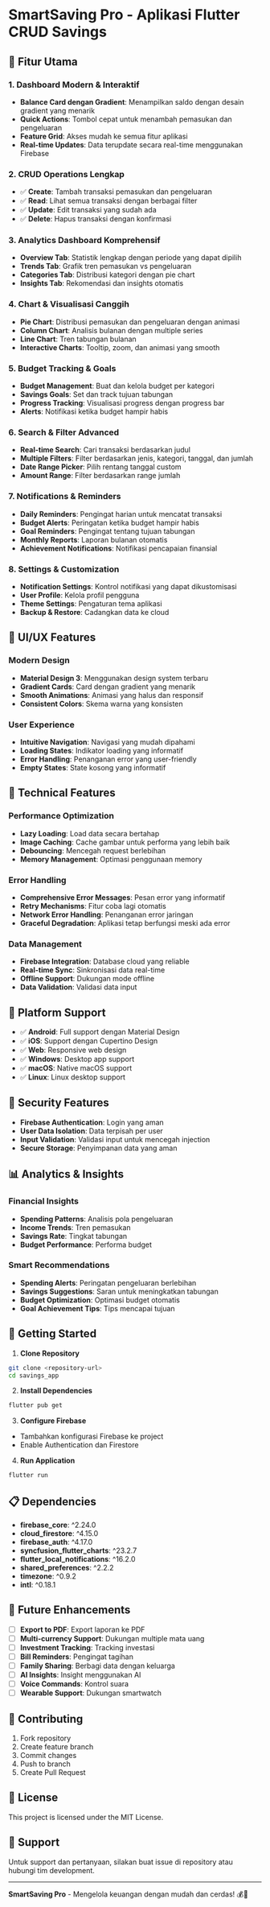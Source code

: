 # SmartSaving Pro - Aplikasi Flutter CRUD Savings

## 🚀 Fitur Utama

### 1. **Dashboard Modern & Interaktif**
- **Balance Card dengan Gradient**: Menampilkan saldo dengan desain gradient yang menarik
- **Quick Actions**: Tombol cepat untuk menambah pemasukan dan pengeluaran
- **Feature Grid**: Akses mudah ke semua fitur aplikasi
- **Real-time Updates**: Data terupdate secara real-time menggunakan Firebase

### 2. **CRUD Operations Lengkap**
- ✅ **Create**: Tambah transaksi pemasukan dan pengeluaran
- ✅ **Read**: Lihat semua transaksi dengan berbagai filter
- ✅ **Update**: Edit transaksi yang sudah ada
- ✅ **Delete**: Hapus transaksi dengan konfirmasi

### 3. **Analytics Dashboard Komprehensif**
- **Overview Tab**: Statistik lengkap dengan periode yang dapat dipilih
- **Trends Tab**: Grafik tren pemasukan vs pengeluaran
- **Categories Tab**: Distribusi kategori dengan pie chart
- **Insights Tab**: Rekomendasi dan insights otomatis

### 4. **Chart & Visualisasi Canggih**
- **Pie Chart**: Distribusi pemasukan dan pengeluaran dengan animasi
- **Column Chart**: Analisis bulanan dengan multiple series
- **Line Chart**: Tren tabungan bulanan
- **Interactive Charts**: Tooltip, zoom, dan animasi yang smooth

### 5. **Budget Tracking & Goals**
- **Budget Management**: Buat dan kelola budget per kategori
- **Savings Goals**: Set dan track tujuan tabungan
- **Progress Tracking**: Visualisasi progress dengan progress bar
- **Alerts**: Notifikasi ketika budget hampir habis

### 6. **Search & Filter Advanced**
- **Real-time Search**: Cari transaksi berdasarkan judul
- **Multiple Filters**: Filter berdasarkan jenis, kategori, tanggal, dan jumlah
- **Date Range Picker**: Pilih rentang tanggal custom
- **Amount Range**: Filter berdasarkan range jumlah

### 7. **Notifications & Reminders**
- **Daily Reminders**: Pengingat harian untuk mencatat transaksi
- **Budget Alerts**: Peringatan ketika budget hampir habis
- **Goal Reminders**: Pengingat tentang tujuan tabungan
- **Monthly Reports**: Laporan bulanan otomatis
- **Achievement Notifications**: Notifikasi pencapaian finansial

### 8. **Settings & Customization**
- **Notification Settings**: Kontrol notifikasi yang dapat dikustomisasi
- **User Profile**: Kelola profil pengguna
- **Theme Settings**: Pengaturan tema aplikasi
- **Backup & Restore**: Cadangkan data ke cloud

## 🎨 UI/UX Features

### Modern Design
- **Material Design 3**: Menggunakan design system terbaru
- **Gradient Cards**: Card dengan gradient yang menarik
- **Smooth Animations**: Animasi yang halus dan responsif
- **Consistent Colors**: Skema warna yang konsisten

### User Experience
- **Intuitive Navigation**: Navigasi yang mudah dipahami
- **Loading States**: Indikator loading yang informatif
- **Error Handling**: Penanganan error yang user-friendly
- **Empty States**: State kosong yang informatif

## 🔧 Technical Features

### Performance Optimization
- **Lazy Loading**: Load data secara bertahap
- **Image Caching**: Cache gambar untuk performa yang lebih baik
- **Debouncing**: Mencegah request berlebihan
- **Memory Management**: Optimasi penggunaan memory

### Error Handling
- **Comprehensive Error Messages**: Pesan error yang informatif
- **Retry Mechanisms**: Fitur coba lagi otomatis
- **Network Error Handling**: Penanganan error jaringan
- **Graceful Degradation**: Aplikasi tetap berfungsi meski ada error

### Data Management
- **Firebase Integration**: Database cloud yang reliable
- **Real-time Sync**: Sinkronisasi data real-time
- **Offline Support**: Dukungan mode offline
- **Data Validation**: Validasi data input

## 📱 Platform Support

- ✅ **Android**: Full support dengan Material Design
- ✅ **iOS**: Support dengan Cupertino Design
- ✅ **Web**: Responsive web design
- ✅ **Windows**: Desktop app support
- ✅ **macOS**: Native macOS support
- ✅ **Linux**: Linux desktop support

## 🔐 Security Features

- **Firebase Authentication**: Login yang aman
- **User Data Isolation**: Data terpisah per user
- **Input Validation**: Validasi input untuk mencegah injection
- **Secure Storage**: Penyimpanan data yang aman

## 📊 Analytics & Insights

### Financial Insights
- **Spending Patterns**: Analisis pola pengeluaran
- **Income Trends**: Tren pemasukan
- **Savings Rate**: Tingkat tabungan
- **Budget Performance**: Performa budget

### Smart Recommendations
- **Spending Alerts**: Peringatan pengeluaran berlebihan
- **Savings Suggestions**: Saran untuk meningkatkan tabungan
- **Budget Optimization**: Optimasi budget otomatis
- **Goal Achievement Tips**: Tips mencapai tujuan

## 🚀 Getting Started

1. **Clone Repository**
```bash
git clone <repository-url>
cd savings_app
```

2. **Install Dependencies**
```bash
flutter pub get
```

3. **Configure Firebase**
- Tambahkan konfigurasi Firebase ke project
- Enable Authentication dan Firestore

4. **Run Application**
```bash
flutter run
```

## 📋 Dependencies

- **firebase_core**: ^2.24.0
- **cloud_firestore**: ^4.15.0
- **firebase_auth**: ^4.17.0
- **syncfusion_flutter_charts**: ^23.2.7
- **flutter_local_notifications**: ^16.2.0
- **shared_preferences**: ^2.2.2
- **timezone**: ^0.9.2
- **intl**: ^0.18.1

## 🎯 Future Enhancements

- [ ] **Export to PDF**: Export laporan ke PDF
- [ ] **Multi-currency Support**: Dukungan multiple mata uang
- [ ] **Investment Tracking**: Tracking investasi
- [ ] **Bill Reminders**: Pengingat tagihan
- [ ] **Family Sharing**: Berbagi data dengan keluarga
- [ ] **AI Insights**: Insight menggunakan AI
- [ ] **Voice Commands**: Kontrol suara
- [ ] **Wearable Support**: Dukungan smartwatch

## 🤝 Contributing

1. Fork repository
2. Create feature branch
3. Commit changes
4. Push to branch
5. Create Pull Request

## 📄 License

This project is licensed under the MIT License.

## 👥 Support

Untuk support dan pertanyaan, silakan buat issue di repository atau hubungi tim development.

---

**SmartSaving Pro** - Mengelola keuangan dengan mudah dan cerdas! 💰📱
